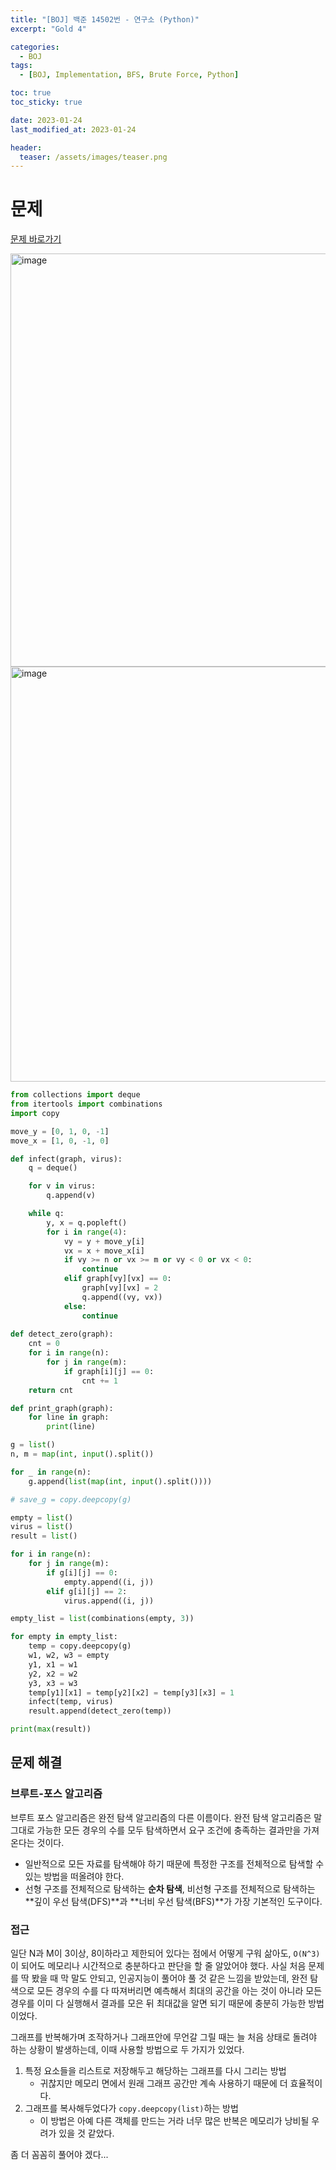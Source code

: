 ```yaml
---
title: "[BOJ] 백준 14502번 - 연구소 (Python)"
excerpt: "Gold 4"

categories:
  - BOJ
tags:
  - [BOJ, Implementation, BFS, Brute Force, Python]

toc: true
toc_sticky: true

date: 2023-01-24
last_modified_at: 2023-01-24

header:
  teaser: /assets/images/teaser.png
---
```


# 문제

[문제 바로가기](https://www.acmicpc.net/problem/14502)

<img width="661" alt="image" src="https://user-images.githubusercontent.com/121740394/214316832-9cc22423-ab67-4e5b-ad48-eb71273dd496.png">

<img width="664" alt="image" src="https://user-images.githubusercontent.com/121740394/214316928-c0650ef2-9d6b-4b13-b99b-0dfaa1305a37.png">


```py
from collections import deque
from itertools import combinations
import copy

move_y = [0, 1, 0, -1]
move_x = [1, 0, -1, 0]

def infect(graph, virus):
    q = deque()

    for v in virus:
        q.append(v)

    while q:
        y, x = q.popleft()
        for i in range(4):
            vy = y + move_y[i]
            vx = x + move_x[i]
            if vy >= n or vx >= m or vy < 0 or vx < 0:
                continue
            elif graph[vy][vx] == 0:
                graph[vy][vx] = 2
                q.append((vy, vx))
            else:
                continue
                
def detect_zero(graph):
    cnt = 0
    for i in range(n):
        for j in range(m):
            if graph[i][j] == 0:
                cnt += 1
    return cnt

def print_graph(graph):
    for line in graph:
        print(line)

g = list()
n, m = map(int, input().split())

for _ in range(n):
    g.append(list(map(int, input().split())))

# save_g = copy.deepcopy(g)

empty = list()
virus = list()
result = list()

for i in range(n):
    for j in range(m):
        if g[i][j] == 0:
            empty.append((i, j))
        elif g[i][j] == 2:
            virus.append((i, j))

empty_list = list(combinations(empty, 3))

for empty in empty_list:
    temp = copy.deepcopy(g)
    w1, w2, w3 = empty
    y1, x1 = w1
    y2, x2 = w2
    y3, x3 = w3
    temp[y1][x1] = temp[y2][x2] = temp[y3][x3] = 1
    infect(temp, virus)
    result.append(detect_zero(temp))

print(max(result))
```

## 문제 해결

### 브루트-포스 알고리즘

브루트 포스 알고리즘은 완전 탐색 알고리즘의 다른 이름이다. 완전 탐색 알고리즘은 말 그대로 가능한 모든 경우의 수를 모두 탐색하면서 요구 조건에 충족하는 결과만을 가져온다는 것이다. 

* 일반적으로 모든 자료를 탐색해야 하기 때문에 특정한 구조를 전체적으로 탐색할 수 있는 방법을 떠올려야 한다.
* 선형 구조를 전체적으로 탐색하는 **순차 탐색**, 비선형 구조를 전체적으로 탐색하는 **깊이 우선 탐색(DFS)**과 **너비 우선 탐색(BFS)**가 가장 기본적인 도구이다.

### 접근

일단 N과 M이 3이상, 8이하라고 제한되어 있다는 점에서 어떻게 구워 삶아도, `O(N^3)`이 되어도 메모리나 시간적으로 충분하다고 판단을 할 줄 알았어야 했다. 사실 처음 문제를 딱 봤을 때 막 말도 안되고, 인공지능이 풀어야 풀 것 같은 느낌을 받았는데, 완전 탐색으로 모든 경우의 수를 다 따져버리면 예측해서 최대의 공간을 아는 것이 아니라 모든 경우를 이미 다 실행해서 결과를 모은 뒤 최대값을 알면 되기 때문에 충분히 가능한 방법이었다.

그래프를 반복해가며 조작하거나 그래프안에 무언갈 그릴 때는 늘 처음 상태로 돌려야 하는 상황이 발생하는데, 이때 사용할 방법으로 두 가지가 있었다.

1. 특정 요소들을 리스트로 저장해두고 해당하는 그래프를 다시 그리는 방법
    - 귀찮지만 메모리 면에서 원래 그래프 공간만 계속 사용하기 때문에 더 효율적이다.
2. 그래프를 복사해두었다가 `copy.deepcopy(list)`하는 방법
    - 이 방법은 아예 다른 객체를 만드는 거라 너무 많은 반복은 메모리가 낭비될 우려가 있을 것 같았다. 

좀 더 꼼꼼히 풀어야 겠다...